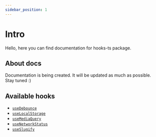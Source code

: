 ```yaml
---
sidebar_position: 1
---
```


# Intro

Hello, here you can find documentation for hooks-ts package.

## About docs

Documentation is being created. It will be updated as much as possible.
Stay tuned :)

## Available hooks

- [`useDebounce`](https://hooks-ts.com/docs/useDebounce)
- [`useLocalStorage`](https://hooks-ts.com/docs/useLocalStorage)
- [`useMediaQuery`](https://hooks-ts.com/docs/useMediaQuery)
- [`useNetworkStatus`](https://hooks-ts.com/docs/useNetworkStatus)
- [`useSlugify`](https://hooks-ts.com/docs/useSlugify)
